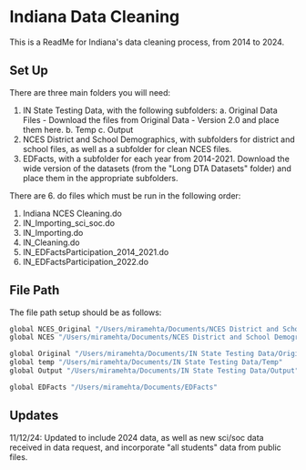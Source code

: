 
# Indiana Data Cleaning

This is a ReadMe for Indiana's data cleaning process, from 2014 to 2024.

## Set Up
There are three main folders you will need:
1. IN State Testing Data, with the following subfolders:
    a. Original Data Files - Download the files from Original Data - Version 2.0 and place them here.
    b. Temp
    c. Output
2. NCES District and School Demographics, with subfolders for district and school files, as well as a subfolder for clean NCES files.
3. EDFacts, with a subfolder for each year from 2014-2021.  Download the wide version of the datasets (from the "Long DTA Datasets" folder) and place them in the appropriate subfolders.

There are 6. do files which must be run in the following order:
1. Indiana NCES Cleaning.do
2. IN_Importing_sci_soc.do
3. IN_Importing.do
4. IN_Cleaning.do
5. IN_EDFactsParticipation_2014_2021.do
6. IN_EDFactsParticipation_2022.do

## File Path

The file path setup should be as follows: 

```bash
global NCES_Original "/Users/miramehta/Documents/NCES District and School Demographics/"
global NCES "/Users/miramehta/Documents/NCES District and School Demographics/Cleaned NCES Data"

global Original "/Users/miramehta/Documents/IN State Testing Data/Original Data Files"
global temp "/Users/miramehta/Documents/IN State Testing Data/Temp"
global Output "/Users/miramehta/Documents/IN State Testing Data/Output"

global EDFacts "/Users/miramehta/Documents/EDFacts"
```

## Updates
11/12/24: Updated to include 2024 data, as well as new sci/soc data received in data request, and incorporate "all students" data from public files.
